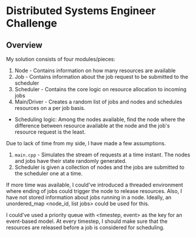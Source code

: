 # Distributed Systems Engineer Challenge

## Overview

My solution consists of four modules/pieces:
1. Node - Contains information on how many resources are available
2. Job  - Contains information about the job request to be submitted to the scheduler
3. Scheduler - Contains the core logic on resource allocation to incoming jobs
4. Main/Driver - Creates a random list of jobs and nodes and schedules resources on a per job basis. 

* Scheduling logic: Among the nodes available, find the node where the difference between resource available at the node and the job's resource request is the least.

Due to lack of time from my side, I have made a few assumptions. 
1. `main.cpp` - Simulates the stream of requests at a time instant. The nodes and jobs have their state randomly generated.
2. Scheduler is given a collection of nodes and the jobs are submitted to the scheduler one at a time.

If more time was available, I could've introduced a threaded environment where ending of jobs could trigger the node to release resources.
Also, I have not stored information about jobs running in a node. Ideally, an unordered_map <node_id, list<Job> jobs> could be used for this. 

I could've used a priority queue with <timestep, event> as the key for an event-based model. At every timestep, I should make sure that the resources are released before a job is considered for scheduling.